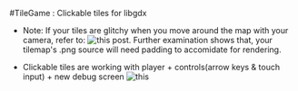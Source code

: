 #TileGame : Clickable tiles for libgdx 
- Note: If your tiles are glitchy when you move around the map with your camera, refer to: ![this post](https://stackoverflow.com/questions/23144367/why-do-i-have-lines-going-across-my-libgdx-game-using-tiled). Further examination shows that, your tilemap's .png source will need padding to accomidate for rendering.

- Clickable tiles are working with player + controls(arrow keys & touch input) + new debug screen
![this](https://i.imgur.com/FneO2PQ.gif "Animations working")


